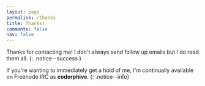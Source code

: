 ```yaml
---
layout: page
permalink: /thanks
title: Thanks!
comments: false
nav: false
---
```


Thanks for contacting me! I don't always send follow up emails but I do read them all.
{: .notice--success }

If you're wanting to immediately get a hold of me, I'm continually available on Freenode IRC as **coderphive**.
{: .notice--info}
